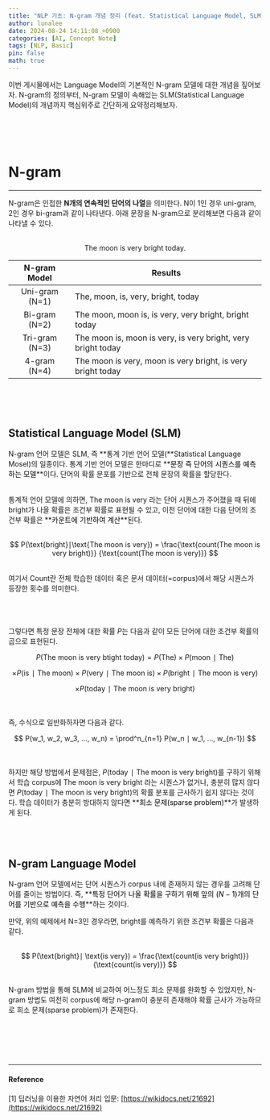 ```yaml
---
title: "NLP 기초: N-gram 개념 정리 (feat. Statistical Language Model, SLM)"
author: lunalee
date: 2024-08-24 14:11:08 +0900
categories: [AI, Concept Note]
tags: [NLP, Basic]
pin: false
math: true
---
```


이번 게시물에서는 Language Model의 기본적인 N-gram 모델에 대한 개념을 짚어보자. N-gram의 정의부터, N-gram 모델이 속해있는 SLM(Statistical Language Model)의 개념까지 핵심위주로 간단하게 요약정리해보자.
<br/><br/><br/><br/><br/>

# N-gram

---

N-gram은 인접한 **N개의 연속적인 단어의 나열**을 의미한다. N이 1인 경우 uni-gram, 2인 경우 bi-gram과 같이 나타낸다. 아래 문장을 N-gram으로 분리해보면 다음과 같이 나타낼 수 있다.
<br/><br/>

$$
\text{The moon is very bright today.}
$$


|  N-gram Model  | Results |
|:--------------:| --- |
| Uni-gram (N=1) | The, moon, is, very, bright, today |
| Bi-gram (N=2)  | The moon, moon is, is very, very bright, bright today |
| Tri-gram (N=3) | The moon is, moon is very, is very bright, very bright today |
|  4-gram (N=4)  | The moon is very, moon is very bright, is very bright today |


<br/><br/><br/>

## Statistical Language Model (SLM)

N-gram 언어 모델은 SLM, 즉 **통계 기반 언어 모델(**Statistical Language Mosel)의 일종이다. 통계 기반 언어 모델은 한마디로 **<mark style='background-color: var(--hl-yellow)'><span style='color: var(--text-color)'>문장 즉 단어의 시퀀스를 예측하는 모델</span></mark>**이다. 단어의 확률 분포를 기반으로 전체 문장의 확률을 할당한다.
<br/><br/>

통계적 언어 모델에 의하면, $\text{The moon is very}$ 라는 단어 시퀀스가 주어졌을 때 뒤에 $\text{bright}$가 나올 확률은 조건부 확률로 표현될 수 있고, 이전 단어에 대한 다음 단어의 조건부 확률은 **<mark style='background-color: var(--hl-green)'><span style='color: var(--text-color)'>카운트에 기반하여 계산</span></mark>**된다.
<br/><br/>

$$
P(\text{bright}∣\text{The moon is very}) = \frac{\text{count(The moon is very bright)}} {\text{count(The moon is very)}}
$$

<br/>
여기서 Count란 전체 학습한 데이터 혹은 문서 데이터(=corpus)에서 해당 시퀀스가 등장한 횟수를 의미한다.
<br/><br/><br/><br/>

그렇다면 특정 문장 전체에 대한 확률 $P$는 다음과 같이 모든 단어에 대한 조건부 확률의 곱으로 표현된다.

$$
P(\text{The moon is very btight today}) = P(\text{The}) \times P(\text{moon}∣\text{The})
$$

$$
\times P(\text{is}∣\text{The moon}) \times P(\text{very}∣\text{The moon is}) \times P(\text{bright}∣\text{The moon is very})
$$

$$
\times P(\text{today}∣\text{The moon is very bright}) 
$$

<br/><br/>
즉, 수식으로 일반화하자면 다음과 같다.

$$
P(w_1, w_2, w_3, ..., w_n) = \prod^n_{n=1} P(w_n ∣ w_1, ..., w_{n-1})
$$

<br/><br/>
하지만 해당 방법에서 문제점은, $P(\text{today}∣\text{The moon is very bright})$를 구하기 위해서 학습 corpus에 $\text{The moon is very bright}$ 라는 시퀀스가 없거나, 충분히 많지 않다면 $P(\text{today}∣\text{The moon is very bright})$의 확률 분포를 근사하기 쉽지 않다는 것이다. 학습 데이터가 충분히 방대하지 않다면 **<mark style='background-color: var(--hl-green)'><span style='color: var(--text-color)'>희소 문제(sparse problem)</span></mark>**가 발생하게 된다.
<br/><br/><br/><br/>

## N-gram Language Model

N-gram 언어 모델에서는 단어 시퀀스가 corpus 내에 존재하지 않는 경우를 고려해 단어를 줄이는 방법이다. 즉, **<mark style='background-color: var(--hl-yellow)'><span style='color: var(--text-color)'>특정 단어가 나올 확률을 구하기 위해 앞의 $(N-1)$개의 단어를 기반으로 예측을 수행</span></mark>**하는 것이다. 

만약, 위의 예제에서 N=3인 경우라면,  $\text{bright}$를 예측하기 위한 조건부 확률은 다음과 같다.
<br/><br/>

$$
P(\text{bright}∣ \text{is very}) = \frac{\text{count(is very bright)}} {\text{count(is very)}}
$$

<br/>
N-gram 방법을 통해 SLM에 비교하여 어느정도 희소 문제를 완화할 수 있었지만, N-gram 방법도 여전히 corpus에 해당 n-gram이 충분히 존재해야 확률 근사가 가능하므로 희소 문제(sparse problem)가 존재한다.
<br/><br/><br/><br/><br/><br/>

---

#### Reference

[1] 딥러닝을 이용한 자연어 처리 입문: [https://wikidocs.net/21692](https://wikidocs.net/21692)
